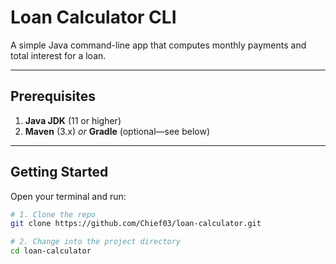 # Loan Calculator CLI

A simple Java command-line app that computes monthly payments and total interest for a loan.

---

## Prerequisites

1. **Java JDK** (11 or higher)  
2. **Maven** (3.x) _or_ **Gradle** (optional—see below)

---

## Getting Started

Open your terminal and run:

```bash
# 1. Clone the repo
git clone https://github.com/Chief03/loan-calculator.git

# 2. Change into the project directory
cd loan-calculator
